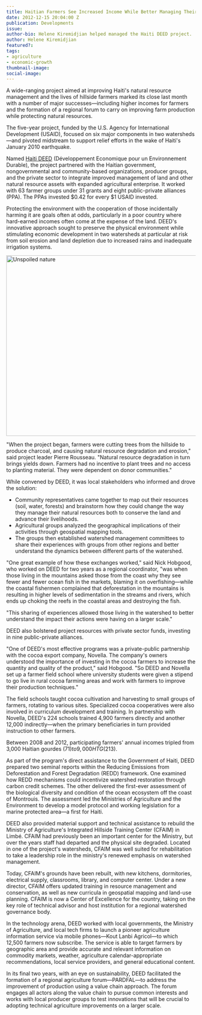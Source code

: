 ```yaml
---
title: Haitian Farmers See Increased Income While Better Managing Their Natural Resources
date: 2012-12-15 20:04:00 Z
publication: Developments
issue: 
author-bio: Helene Kiremidjian helped managed the Haiti DEED project.
author: Helene Kiremidjian
featured?: 
tags:
- agriculture
- economic-growth
thumbnail-image:
social-image:
---
```


A wide-ranging project aimed at improving Haiti's natural resource management and the lives of hillside farmers marked its close last month with a number of major successes—including higher incomes for farmers and the formation of a regional forum to carry on improving farm production while protecting natural resources.




The five-year project, funded by the U.S. Agency for International Development (USAID), focused on six major components in two watersheds—and pivoted midstream to support relief efforts in the wake of Haiti's January 2010 earthquake.

Named [Haiti DEED][1] (Développement Economique pour un Environnement Durable), the project partnered with the Haitian government, nongovernmental and community-based organizations, producer groups, and the private sector to integrate improved management of land and other natural resource assets with expanded agricultural enterprise. It worked with 63 farmer groups under 31 grants and eight public-private alliances (PPA). The PPAs invested $0.42 for every $1 USAID invested.

Protecting the environment with the cooperation of those incidentally harming it are goals often at odds, particularly in a poor country where hard-earned incomes often come at the expense of the land. DEED's innovative approach sought to preserve the physical environment while stimulating economic development in two watersheds at particular at risk from soil erosion and land depletion due to increased rains and inadequate irrigation systems.

<a data-flickr-embed="true" data-context="true"  href="https://www.flickr.com/photos/daiglobal/8268308570/" title="Unspoiled nature"><img src="https://c1.staticflickr.com/9/8082/8268308570_1eb53fb785_z.jpg" width="640" height="480" alt="Unspoiled nature"></a><script async src="//embedr.flickr.com/assets/client-code.js" charset="utf-8"></script>

"When the project began, farmers were cutting trees from the hillside to produce charcoal, and causing natural resource degradation and erosion," said project leader Pierre Rousseau. "Natural resource degradation in turn brings yields down. Farmers had no incentive to plant trees and no access to planting material. They were dependent on donor communities."

While convened by DEED, it was local stakeholders who informed and drove the solution:

* Community representatives came together to map out their resources (soil, water, forests) and brainstorm how they could change the way they manage their natural resources both to conserve the land and advance their livelihoods.
* Agricultural groups analyzed the geographical implications of their activities through geospatial mapping tools.
* The groups then established watershed management committees to share their experiences with groups from other regions and better understand the dynamics between different parts of the watershed. 

"One great example of how these exchanges worked," said Nick Hobgood, who worked on DEED for two years as a regional coordinator, "was when those living in the mountains asked those from the coast why they see fewer and fewer ocean fish in the markets, blaming it on overfishing—while the coastal fishermen complained that deforestation in the mountains is resulting in higher levels of sedimentation in the streams and rivers, which ends up choking the reefs in the coastal areas and destroying the fish.

"This sharing of experiences allowed those living in the watershed to better understand the impact their actions were having on a larger scale."

DEED also bolstered project resources with private sector funds, investing in nine public-private alliances.

"One of DEED's most effective programs was a private-public partnership with the cocoa export company, Novella. The company's owners understood the importance of investing in the cocoa farmers to increase the quantity and quality of the product," said Hobgood. "So DEED and Novella set up a farmer field school where university students were given a stipend to go live in rural cocoa farming areas and work with farmers to improve their production techniques."

The field schools taught cocoa cultivation and harvesting to small groups of farmers, rotating to various sites. Specialized cocoa cooperatives were also involved in curriculum development and training. In partnership with Novella, DEED's 224 schools trained 4,900 farmers directly and another 12,000 indirectly—when the primary beneficiaries in turn provided instruction to other farmers.

Between 2008 and 2012, participating farmers' annual incomes tripled from 3,000 Haitian gourdes ($71) to 9,000 HTG ($213).

As part of the program's direct assistance to the Government of Haiti, DEED prepared two seminal reports within the Reducing Emissions from Deforestation and Forest Degradation (REDD) framework. One examined how REDD mechanisms could incentivize watershed restoration through carbon credit schemes. The other delivered the first-ever assessment of the biological diversity and condition of the ocean ecosystem off the coast of Montrouis. The assessment led the Ministries of Agriculture and the Environment to develop a model protocol and working legislation for a marine protected area—a first for Haiti.

DEED also provided material support and technical assistance to rebuild the Ministry of Agriculture's Integrated Hillside Training Center (CFAIM) in Limbé. CFAIM had previously been an important center for the Ministry, but over the years staff had departed and the physical site degraded. Located in one of the project's watersheds, CFAIM was well suited for rehabilitation to take a leadership role in the ministry's renewed emphasis on watershed management.

Today, CFAIM's grounds have been rebuilt, with new kitchens, dormitories, electrical supply, classrooms, library, and computer center. Under a new director, CFAIM offers updated training in resource management and conservation, as well as new curricula in geospatial mapping and land-use planning. CFAIM is now a Center of Excellence for the country, taking on the key role of technical advisor and host institution for a regional watershed governance body.

In the technology arena, DEED worked with local governments, the Ministry of Agriculture, and local tech firms to launch a pioneer agriculture information service via mobile phones—Kout Lanbi Agricol—to which 12,500 farmers now subscribe. The service is able to target farmers by geographic area and provide accurate and relevant information on commodity markets, weather, agriculture calendar-appropriate recommendations, local service providers, and general educational content.

In its final two years, with an eye on sustainability, DEED facilitated the formation of a regional agriculture forum—PARDFAL—to address the improvement of production using a value chain approach. The forum engages all actors along the value chain to pursue common interests and works with local producer groups to test innovations that will be crucial to adopting technical agriculture improvements on a larger scale.

[1]: http://dai.com/our-work/projects/haiti%E2%80%94economic-development-sustainable-environment-deed
